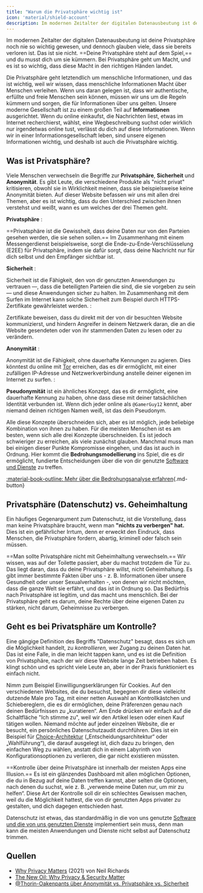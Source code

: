 ```yaml
---
title: "Warum die Privatsphäre wichtig ist"
icon: 'material/shield-account'
description: Im modernen Zeitalter der digitalen Datenausbeutung ist deine Privatsphäre noch nie so wichtig gewesen, und dennoch glauben viele, dass sie bereits verloren ist. Das ist sie nicht.
---
```


Im modernen Zeitalter der digitalen Datenausbeutung ist deine Privatsphäre noch nie so wichtig gewesen, und dennoch glauben viele, dass sie bereits verloren ist. Das ist sie nicht. ==Deine Privatsphäre steht auf dem Spiel,== und du musst dich um sie kümmern. Bei Privatsphäre geht um Macht, und es ist so wichtig, dass diese Macht in den richtigen Händen landet.

Die Privatsphäre geht letztendlich um menschliche Informationen, und das ist wichtig, weil wir wissen, dass menschliche Informationen Macht über Menschen verleihen. Wenn uns daran gelegen ist, dass wir authentische, erfüllte und freie Menschen sein können, müssen wir uns um die Regeln kümmern und sorgen, die für Informationen über uns gelten. Unsere moderne Gesellschaft ist zu einem großen Teil auf **Informationen** ausgerichtet. Wenn du online einkaufst, die Nachrichten liest, etwas im Internet recherchierst, wählst, eine Wegbeschreibung suchst oder wirklich nur irgendetwas online tust, verlässt du dich auf diese Informationen. Wenn wir in einer Informationsgesellschaft leben, sind unsere eigenen Informationen wichtig, und deshalb ist auch die Privatsphäre wichtig.

## Was ist Privatsphäre?

Viele Menschen verwechseln die Begriffe zur **Privatsphäre**, **Sicherheit** und **Anonymität**. Es gibt Leute, die verschiedene Produkte als "nicht privat" kritisieren, obwohl sie in Wirklichkeit meinen, dass sie beispielsweise keine Anonymität bieten. Auf dieser Website befassen wir uns mit allen drei Themen, aber es ist wichtig, dass du den Unterschied zwischen ihnen verstehst und weißt, wann es um welches der drei Themen geht.

<!-- markdownlint-disable-next-line -->
**Privatsphäre**
:

==Privatsphäre ist die Gewissheit, dass deine Daten nur von den Parteien gesehen werden, die sie sehen sollen.== Im Zusammenhang mit einem Messengerdienst beispielsweise, sorgt die Ende-zu-Ende-Verschlüsselung (E2EE) für Privatsphäre, indem sie dafür sorgt, dass deine Nachricht nur für dich selbst und den Empfänger sichtbar ist.

<!-- markdownlint-disable-next-line -->
**Sicherheit**
:

Sicherheit ist die Fähigkeit, den von dir genutzten Anwendungen zu vertrauen —, dass die beteiligten Parteien die sind, die sie vorgeben zu sein — und diese Anwendungen sicher zu halten. Im Zusammenhang mit dem Surfen im Internet kann solche Sicherheit zum Beispiel durch HTTPS-Zertifikate gewährleistet werden.
:

Zertifikate beweisen, dass du direkt mit der von dir besuchten Website kommunizierst, und hindern Angreifer in deinem Netzwerk daran, die an die Website gesendeten oder von ihr stammenden Daten zu lesen oder zu verändern.

<!-- markdownlint-disable-next-line -->
**Anonymität**
:

Anonymität ist die Fähigkeit, ohne dauerhafte Kennungen zu agieren. Dies könntest du online mit [Tor](../tor.md) erreichen, das es dir ermöglicht, mit einer zufälligen IP-Adresse und Netzwerkverbindung anstelle deiner eigenen im Internet zu surfen.
:

**Pseudonymität** ist ein ähnliches Konzept, das es dir ermöglicht, eine dauerhafte Kennung zu haben, ohne dass diese mit deiner tatsächlichen Identität verbunden ist. Wenn dich jeder online als `@GamerGuy12` kennt, aber niemand deinen richtigen Namen weiß, ist das dein Pseudonym.

Alle diese Konzepte überschneiden sich, aber es ist möglich, jede beliebige Kombination von ihnen zu haben. Für die meisten Menschen ist es am besten, wenn sich alle drei Konzepte überschneiden. Es ist jedoch schwieriger zu erreichen, als viele zunächst glauben. Manchmal muss man bei einigen dieser Punkte Kompromisse eingehen, und das ist auch in Ordnung. Hier kommt die **Bedrohungsmodellierung** ins Spiel, die es dir ermöglicht, fundierte Entscheidungen über die von dir genutzte [Software und Dienste](../tools.md) zu treffen.

[:material-book-outline: Mehr über die Bedrohungsanalyse erfahren](threat-modeling.md ""){.md-button}

## Privatsphäre (Datenschutz) vs. Geheimhaltung

Ein häufiges Gegenargument zum Datenschutz, ist die Vorstellung, dass man keine Privatsphäre braucht, wenn man **"nichts zu verbergen" hat.** Dies ist ein gefährlicher Irrtum, denn er erweckt den Eindruck, dass Menschen, die Privatsphäre fordern, abartig, kriminell oder falsch sein müssen.

==Man sollte Privatsphäre nicht mit Geheimhaltung verwechseln.== Wir wissen, was auf der Toilette passiert, aber du machst trotzdem die Tür zu. Das liegt daran, dass du deine Privatsphäre willst, nicht Geheimhaltung. Es gibt immer bestimmte Fakten über uns - z. B. Informationen über unsere Gesundheit oder unser Sexualverhalten -, von denen wir nicht möchten, dass die ganze Welt sie erfährt, und das ist in Ordnung so. Das Bedürfnis nach Privatsphäre ist legitim, und das macht uns menschlich. Bei der Privatsphäre geht es darum, deine Rechte über deine eigenen Daten zu stärken, nicht darum, Geheimnisse zu verbergen.

## Geht es bei Privatsphäre um Kontrolle?

Eine gängige Definition des Begriffs "Datenschutz" besagt, dass es sich um die Möglichkeit handelt, zu *kontrollieren,* wer Zugang zu deinen Daten hat. Das ist eine Falle, in die man leicht tappen kann, und es ist die Definition von Privatsphäre, nach der wir diese Website lange Zeit betrieben haben. Es klingt schön und es spricht viele Leute an, aber in der Praxis funktioniert es einfach nicht.

Nimm zum Beispiel Einwilligungserklärungen für Cookies. Auf den verschiedenen Websites, die du besuchst, begegnen dir diese vielleicht dutzende Male pro Tag, mit einer netten Auswahl an Kontrollkästchen und Schiebereglern, die es dir ermöglichen, deine Präferenzen genau nach deinen Bedürfnissen zu „kuratieren“. Am Ende drücken wir einfach auf die Schaltfläche "Ich stimme zu", weil wir den Artikel lesen oder einen Kauf tätigen wollen. Niemand möchte auf jeder einzelnen Website, die er besucht, ein persönliches Datenschutzaudit durchführen. Dies ist ein Beispiel für [Choice-Architektur](https://en.wikipedia.org/wiki/Choice_architecture) („Entscheidungsarchitektur“ oder „Wahlführung“), die darauf ausgelegt ist, dich dazu zu bringen, den einfachen Weg zu wählen, anstatt dich in einem Labyrinth von Konfigurationsoptionen zu verlieren, die gar nicht existieren müssten.

==Kontrolle über deine Privatsphäre ist innerhalb der meisten Apps eine Illusion.== Es ist ein glänzendes Dashboard mit allen möglichen Optionen, die du in Bezug auf deine Daten treffen kannst, aber selten die Optionen, nach denen du suchst, wie z. B. „verwende meine Daten nur, um mir zu helfen“. Diese Art der Kontrolle soll dir ein schlechtes Gewissen machen, weil du die Möglichkeit hattest, die von dir genutzten Apps privater zu gestalten, und dich dagegen entschieden hast.

Datenschutz ist etwas, das standardmäßig in die von uns genutzte [Software und die von uns genutzten Dienste](../tools.md) implementiert sein muss, denn man kann die meisten Anwendungen und Dienste nicht selbst auf Datenschutz trimmen.

## Quellen

- [Why Privacy Matters](https://amazon.com/dp/0190939044) (2021) von Neil Richards
- [The New Oil: Why Privacy & Security Matter](https://thenewoil.org/en/guides/prologue/why)
- [@Thorin-Oakenpants über Anonymität vs. Privatsphäre vs. Sicherheit](https://code.privacyguides.dev/privacyguides/privacytools.io/issues/1760#issuecomment-10452)
